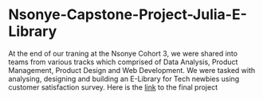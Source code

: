 # Nsonye-Capstone-Project-Julia-E-Library
At the end of our traning at the Nsonye Cohort 3, we were shared into teams from various tracks which comprised of Data Analysis, Product Management, Product Design and Web Development. We were tasked with analysing, designing and building an E-Library for Tech newbies using customer satisfaction survey. Here is the [link](https://drive.google.com/drive/folders/16z0F4uqLmne_TiLBEKZXZbVk9ySQv51A?usp=sharing) to the final project 
